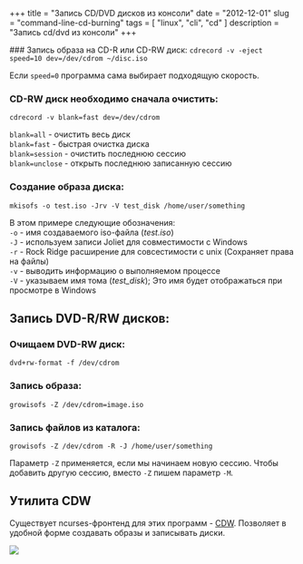 +++
title = "Запись CD/DVD дисков из консоли"
date = "2012-12-01"
slug = "command-line-cd-burning"
tags = [ "linux", "cli", "cd" ]
description = "Запись cd/dvd из консоли"
+++


### Запись образа на CD-R или CD-RW диск:
`cdrecord -v -eject speed=10 dev=/dev/cdrom ~/disc.iso`

Если `speed=0` программа сама выбирает подходящую скорость.

### CD-RW диск необходимо сначала очистить:
`cdrecord -v blank=fast dev=/dev/cdrom`

`blank=all` - очистить весь диск  
`blank=fast` - быстрая очистка диска  
`blank=session` - очистить последнюю сессию  
`blank=unclose` - открыть последнюю записанную сессию 

### Создание образа диска:
`mkisofs -o test.iso -Jrv -V test_disk /home/user/something`

В этом примере следующие обозначения:  
`-o` - имя создаваемого iso-файла (*test.iso*)  
`-J` - используем записи Joliet для совместимости с Windows  
`-r` - Rock Ridge расширение для совсестимости с unix (Сохраняет права на файлы)  
`-v` - выводить информацию о выполняемом процессе  
`-V` - указываем имя тома (*test_disk*); Это имя будет отображаться при просмотре в Windows  

## Запись DVD-R/RW дисков:

### Очищаем DVD-RW диск:
`dvd+rw-format -f /dev/cdrom`

### Запись образа:
`growisofs -Z /dev/cdrom=image.iso`

### Запись файлов из каталога:
`growisofs -Z /dev/cdrom -R -J /home/user/something`

Параметр `-Z` применяется, если мы начинаем новую сессию. Чтобы добавить другую сессию, вместо `-Z` пишем параметр `-M`. 

## Утилита CDW

Существует ncurses-фронтенд для этих программ - [CDW](http://cdw.sourceforge.net). Позволяет в удобной форме создавать образы и записывать диски.

![](http://savepic.su/988091.png)

